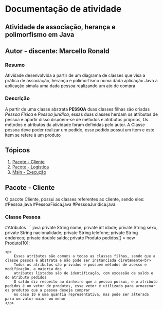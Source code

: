 <h1>Documentação de atividade</h1>

<h2>Atividade de associação, herança e polimorfismo em Java</h2>

<h2>Autor - discente: Marcello Ronald</h2>
<h3> Resumo </h3>
<p>
    Atividade desenvolvida a partir de um diagrama de classes que visa
    a prática de associação, herança e polimorfismo numa dada aplicação Java
    a aplicação simula uma dada pessoa realizando um ato de compra
</p>
<h3> Descrição </h3>
<p> 
A partir de uma classe abstrata <b>PESSOA</b> duas classes filhas são criadas
<i>Pessoa Física</i> e <i>Pessoa jurídica</i>, essas duas classes herdam os atributos de pessoa e apartir disso dispõem-se de métodos e atributos próprios, Os métodos e atributos da atividade foram definidas pelo autor.
A Classe pessoa deve poder realizar um pedido, esse pedido possui um item e este item se refere à um produto
</p>

<h2>Tópicos</h2>
<ol>
    <li><a href="#cliente">Pacote - Cliente</a></li>
    <li><a href="#Logistica">Pacote - Logistica</a></li>
    <li><a href="#main">Main - Execução</a></li>
</ol>
<h2 id="cliente">Pacote - Cliente</h2>
<p>
    O pacote Cliente, possui as classes referentes ao cliente, sendo eles:
    #Pessoa.java
    #PessoaFisica.java
    #PessoaJuridica.java
</p>
<h3>Classe Pessoa</h3>
#Atributos
```
java
    private String nome;
    private int idade;
    private String sexo;
    private String nacionalidade;
    private String telefone;
    private String endereco;
    private double saldo;
    private Produto pedidos[] = new Produto[10];
    
```
<p>
    Esses atributos são comuns a todas as classes filhas, sendo que a classe pessoa é abstrata e não pode ser instanciada diretamente<br>
    Todos os atributos são privados e possuem métodos de acesso e modificação, a maioria dos
    atributos listados são de identificação, com excessão de saldo e do atributo pedidos
    O saldo diz respeito ao dinheiro que a pessoa possui, e o atributo pedidos é um vetor de produtos, esse vetor é utilizado para armazenar os produtos que a pessoa deseja comprar
    no caso 10 é uma quantia representativa, mas pode ser alterada para um valor maior ou menor
</p>